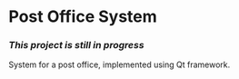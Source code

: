 # Post Office System
### *This project is still in progress*

System for a post office, implemented using Qt framework.
